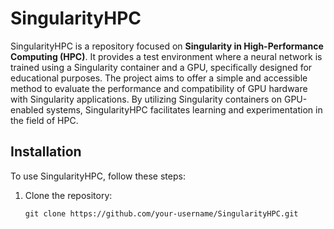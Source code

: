 # SingularityHPC

SingularityHPC is a repository focused on **Singularity in High-Performance Computing (HPC)**. It provides a test environment where a neural network is trained using a Singularity container and a GPU, specifically designed for educational purposes. The project aims to offer a simple and accessible method to evaluate the performance and compatibility of GPU hardware with Singularity applications. By utilizing Singularity containers on GPU-enabled systems, SingularityHPC facilitates learning and experimentation in the field of HPC.

## Installation

To use SingularityHPC, follow these steps:

1. Clone the repository:

   ```shell
   git clone https://github.com/your-username/SingularityHPC.git
